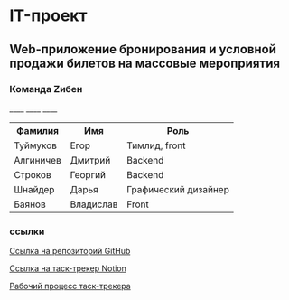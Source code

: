 # IT-проект 
## **Web-приложение бронирования и условной продажи билетов на массовые мероприятия**
### Команда Zибен
<table>
    <tr>
        __<th>Фамилия</th>__
        __<th>Имя</th>__
       __<th>Роль</th>__
    </tr>
    <tr>
        <td>Туймуков</td>
        <td>Егор</td>
        <td>Тимлид, front</td>
    </tr>
    <tr>
        <td>Алгиничев</td>
        <td>Дмитрий</td>
        <td>Backend</td>
    </tr>
    <tr>
        <td>Строков</td>
        <td>Георгий</td>
        <td>Backend</td>
    </tr>
    <tr>
        <td>Шнайдер</td>
        <td>Дарья</td>
        <td>Графический дизайнер</td>
    </tr>
    <tr>
        <td>Баянов</td>
        <td>Владислав</td>
        <td>Front</td>
    </tr>
</table>


### ссылки 
[Ссылка на репозиторий GitHub](https://github.com/Egor-Pomidor-pdf/Python-Project#)

[Ссылка на таск-трекер Notion](https://www.notion.so/Resources-1ac83641f7ab81c0aee2c8e009121929?p=1ac83641f7ab80af9fdbee9e513a4d50&pm=s)

[Рабочий процесс таск-трекера](./Снимок.PNG)
















<!-- Название команды	Zибен
ФИО участника_1	Алгиничев Дмитрий
ФИО участника_2	Туймуков Егор
ФИО участника_3	Строков Георгий
ФИО участника_4	Шнайдер Дарья
ФИО участника_5	Баянов Владислав
Репозиторий	https://github.com/Egor-Pomidor-pdf/Python-Project#
Доп ресупсы	https://www.notion.so/Resources-1ac83641f7ab81c0aee2c8e009121929?p=1ac83641f7ab80af9fdbee9e513a4d50&pm=s

P.S: В ближайшее время будет скорректировано  -->
